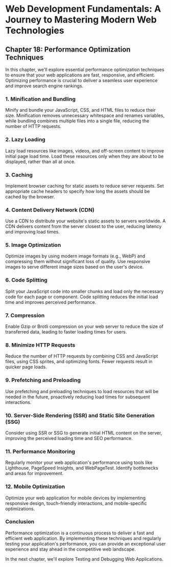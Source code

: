 # Web Development Fundamentals: A Journey to Mastering Modern Web Technologies

## Chapter 18: Performance Optimization Techniques

In this chapter, we'll explore essential performance optimization techniques to ensure that your web applications are fast, responsive, and efficient. Optimizing performance is crucial to deliver a seamless user experience and improve search engine rankings.

### 1. Minification and Bundling

Minify and bundle your JavaScript, CSS, and HTML files to reduce their size. Minification removes unnecessary whitespace and renames variables, while bundling combines multiple files into a single file, reducing the number of HTTP requests.

### 2. Lazy Loading

Lazy load resources like images, videos, and off-screen content to improve initial page load time. Load these resources only when they are about to be displayed, rather than all at once.

### 3. Caching

Implement browser caching for static assets to reduce server requests. Set appropriate cache headers to specify how long the assets should be cached by the browser.

### 4. Content Delivery Network (CDN)

Use a CDN to distribute your website's static assets to servers worldwide. A CDN delivers content from the server closest to the user, reducing latency and improving load times.

### 5. Image Optimization

Optimize images by using modern image formats (e.g., WebP) and compressing them without significant loss of quality. Use responsive images to serve different image sizes based on the user's device.

### 6. Code Splitting

Split your JavaScript code into smaller chunks and load only the necessary code for each page or component. Code splitting reduces the initial load time and improves perceived performance.

### 7. Compression

Enable Gzip or Brotli compression on your web server to reduce the size of transferred data, leading to faster loading times for users.

### 8. Minimize HTTP Requests

Reduce the number of HTTP requests by combining CSS and JavaScript files, using CSS sprites, and optimizing fonts. Fewer requests result in quicker page loads.

### 9. Prefetching and Preloading

Use prefetching and preloading techniques to load resources that will be needed in the future, proactively reducing load times for subsequent interactions.

### 10. Server-Side Rendering (SSR) and Static Site Generation (SSG)

Consider using SSR or SSG to generate initial HTML content on the server, improving the perceived loading time and SEO performance.

### 11. Performance Monitoring

Regularly monitor your web application's performance using tools like Lighthouse, PageSpeed Insights, and WebPageTest. Identify bottlenecks and areas for improvement.

### 12. Mobile Optimization

Optimize your web application for mobile devices by implementing responsive design, touch-friendly interactions, and mobile-specific optimizations.

### Conclusion

Performance optimization is a continuous process to deliver a fast and efficient web application. By implementing these techniques and regularly testing your application's performance, you can provide an exceptional user experience and stay ahead in the competitive web landscape.

In the next chapter, we'll explore Testing and Debugging Web Applications.